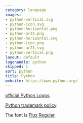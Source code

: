 ```yaml
---
category: language
images:
- python-vertical.svg
- python-icon.svg
- python-horizontal.png
- python-ar21.png
- python-horizontal.svg
- python-icon.png
- python-ar21.svg
- python-vertical.png
layout: default
logohandle: python
skipped: 1
sort: python
title: Python
website: https://www.python.org/
---
```


[official Python Logos](http://www.python.org/community/logos/).

[Python trademark policy](http://www.python.org/psf/trademarks/).

The font is [Flux Regular](http://www.myfonts.com/fonts/t26/flux/regular/?refby=vectorlogozone).
